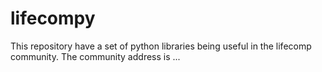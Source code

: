 lifecompy
=========

This repository have a set of python libraries being useful in the lifecomp community. 
The community address is ...

